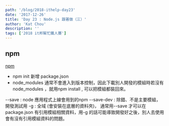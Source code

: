 ```yaml
---
path: '/blog/2018-ithelp-day23'
date: '2017-12-26'
title: 'Day 23 : Node.js 跟著做（三）'
author: 'Kat Chou'
description: ''
tags: ['2018 it邦幫忙鐵人賽']
---
```


## npm
[npm](https://www.npmjs.com/)

*  npm init  新增 package.json
*  node_modules 通常不會進入到版本控制，因此下載別人開發的模組時若沒有 node_modules ，就用npm install , 可以把模組都裝回來。

--save : node 應用程式上線會用到的npm 
--save-dev : 除錯、不是主要模組，開發測試用
-g : 全域 (會安裝在底層的資料夾)，
通常用--save 才可以在 package.json 有引用模組相關資料，用-g 的話可能導致開發好之後，別人去使用會有沒有引用模組資料的問題。
